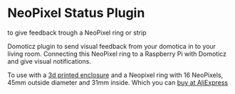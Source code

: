 # NeoPixel Status Plugin
 to give feedback trough a NeoPixel ring or strip

Domoticz plugin to send visual feedback from your domotica in to your living room. Connecting this NeoPixel ring to a Raspberry Pi with Domoticz and give visual notifications.


To use with a [3d printed enclosure](https://www.thingiverse.com/thing:2807148) and a Neopixel ring with 16 NeoPixels, 45mm outside diameter and 31mm inside. Which you can [buy at AliExpress](https://nl.aliexpress.com/item/16-Bits-16-X-WS2812-WS2812B-Module-5050-RGB-LED-Ring-Lamp-Light-with-Integrated-Drivers/32768917662.html)
